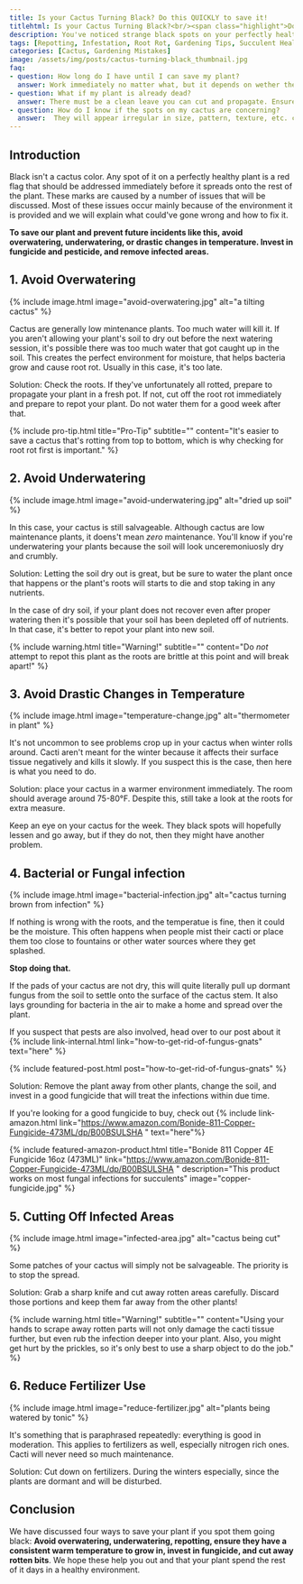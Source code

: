 ```yaml
--- 
title: Is your Cactus Turning Black? Do this QUICKLY to save it!
titlehtml: Is your Cactus Turning Black?<br/><span class="highlight">Do this QUICKLY to save it!</span>
description: You've noticed strange black spots on your perfectly healthy cactus. Time is of the essence if you're to save it.
tags: [Repotting, Infestation, Root Rot, Gardening Tips, Succulent Health, Reviving Plants, Beginner Succulents, Succulent Health Benefits, Gardening Tips, Overwatering, Fungus Gnats, Succulent Turning Black, ]
categories: [Cactus, Gardening Mistakes]
image: /assets/img/posts/cactus-turning-black_thumbnail.jpg
faq: 
- question: How long do I have until I can save my plant?
  answer: Work immediately no matter what, but it depends on wether the issue started from the roots or the top of the plant.
- question: What if my plant is already dead?
  answer: There must be a clean leave you can cut and propagate. Ensure that it is not infected.
- question: How do I know if the spots on my cactus are concerning?
  answer:  They will appear irregular in size, pattern, texture, etc. compared to any other spots or blemishes on your plant.
---
```


## Introduction

Black isn't a cactus color. Any spot of it on a perfectly healthy plant is a red flag that should be addressed immediately before it spreads onto the rest of the plant. These marks are caused by a number of issues that will be discussed. Most of these issues occur mainly because of the environment it is provided and we will explain what could've gone wrong and how to fix it.

**To save our plant and prevent future incidents like this, avoid overwatering, underwatering, or drastic changes in temperature. Invest in fungicide and pesticide, and remove infected areas.**

## 1. Avoid Overwatering

{% include image.html image="avoid-overwatering.jpg" alt="a tilting cactus" %}

Cactus are generally low mintenance plants. Too much water will kill it. If you aren't allowing your plant's soil to dry out before the next watering session, it's possible there was too much water that got caught up in the soil. This creates the perfect environment for moisture, that helps bacteria grow and cause root rot. Usually in this case, it's too late.

Solution: Check the roots. If they've unfortunately all rotted, prepare to propagate your plant in a fresh pot. If not, cut off the root rot immediately and prepare to repot your plant. Do not water them for a good week after that.

{% include pro-tip.html title="Pro-Tip" subtitle="" content="It's easier to save a cactus that's rotting from top to bottom, which is why checking for root rot first is important." %}

## 2. Avoid Underwatering

{% include image.html image="avoid-underwatering.jpg" alt="dried up soil" %}

In this case, your cactus is still salvageable. Although cactus are low maintenance plants, it doens't mean *zero* maintenance. You'll know if you're underwatering your plants because the soil will look unceremoniuosly dry and crumbly.

Solution: Letting the soil dry out is great, but be sure to water the plant once that happens or the plant's roots will starts to die and stop taking in any nutrients. 

In the case of dry soil, if your plant does not recover even after proper watering then it's possible that your soil has been depleted off of nutrients. In that case, it's better to repot your plant into new soil.

{% include warning.html title="Warning!" subtitle="" content="Do *not* attempt to repot this plant as the roots are brittle at this point and will break apart!" %}

## 3. Avoid Drastic Changes in Temperature

{% include image.html image="temperature-change.jpg" alt="thermometer in plant" %}

It's not uncommon to see problems crop up in your cactus when winter rolls around. Cacti aren't meant for the winter because it affects their surface tissue negatively and kills it slowly. If you suspect this is the case, then here is what you need to do.

Solution: place your cactus in a warmer environment immediately. The room should average around 75-80°F. Despite this, still take a look at the roots for extra measure.

Keep an eye on your cactus for the week. They black spots will hopefully lessen and go away, but if they do not, then they might have another problem.

## 4. Bacterial or Fungal infection

{% include image.html image="bacterial-infection.jpg" alt="cactus turning brown from infection" %}

If nothing is wrong with the roots, and the temperatue is fine, then it could be the moisture. This often happens when people mist their cacti or place them too close to fountains or other water sources where they get splashed.

**Stop doing that.**

If the pads of your cactus are not dry, this will quite literally pull up dormant fungus from the soil to settle onto the surface of the cactus stem. It also lays grounding for bacteria in the air to make a home and spread over the plant.

If you suspect that pests are also involved, head over to our post about it {% include link-internal.html link="how-to-get-rid-of-fungus-gnats" text="here" %}

{% include featured-post.html post="how-to-get-rid-of-fungus-gnats" %}

Solution: Remove the plant away from other plants, change the soil, and invest in a good fungicide that will treat the infections within due time.

If you're looking for a good fungicide to buy, check out {% include link-amazon.html link="https://www.amazon.com/Bonide-811-Copper-Fungicide-473ML/dp/B00BSULSHA " text="here"%}

{% include featured-amazon-product.html title="Bonide 811 Copper 4E Fungicide 16oz (473ML)" link="https://www.amazon.com/Bonide-811-Copper-Fungicide-473ML/dp/B00BSULSHA " description="This product works on most fungal infections for succulents" image="copper-fungicide.jpg" %}

## 5. Cutting Off Infected Areas

{% include image.html image="infected-area.jpg" alt="cactus being cut" %}

Some patches of your cactus will simply not be salvageable. The priority is to stop the spread.

Solution: Grab a sharp knife and cut away rotten areas carefully. Discard those portions and keep them far away from the other plants!

{% include warning.html title="Warning!" subtitle="" content="Using your hands to scrape away rotten parts will not only damage the cacti tissue further, but even rub the infection deeper into your plant. Also, you might get hurt by the prickles, so it's only best to use a sharp object to do the job." %}

## 6. Reduce Fertilizer Use

{% include image.html image="reduce-fertilizer.jpg" alt="plants being watered by tonic" %}

It's something that is paraphrased repeatedly: everything is good in moderation. This applies to fertilizers as well, especially nitrogen rich ones. Cacti will never need so much maintenance. 

Solution: Cut down on fertilizers. During the winters especially, since the plants are dormant and will be disturbed.

## Conclusion

We have discussed four ways to save your plant if you spot them going black: **Avoid overwatering, underwatering, repotting, ensure they have a consistent warm temperature to grow in, invest in fungicide, and cut away rotten bits**. We hope these help you out and that your plant spend the rest of it days in a healthy environment.